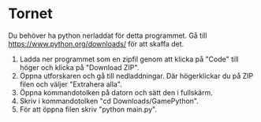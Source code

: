 # Tornet

Du behöver ha python nerladdat för detta programmet. Gå till https://www.python.org/downloads/ för att skaffa det.

1. Ladda ner programmet som en zipfil genom att klicka på "Code" till höger och klicka på "Download ZIP".
2. Öppna utforskaren och gå till nedladdningar. Där högerklickar du på ZIP filen och väljer "Extrahera alla".
3. Öppna kommandotolken på datorn och sätt den i fullskärm.
4. Skriv i kommandotolken "cd Downloads/GamePython".
5. För att öppna filen skriv "python main.py".
